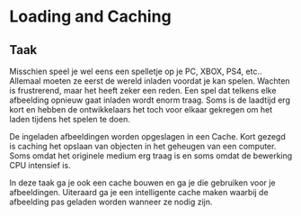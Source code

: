 # Loading and Caching
## Taak
Misschien speel je wel eens een spelletje op je PC, XBOX, PS4, etc.. Allemaal moeten ze eerst de wereld inladen voordat je kan spelen. Wachten is frustrerend, maar het heeft zeker een reden. Een spel dat telkens elke afbeelding opnieuw gaat inladen wordt enorm traag. Soms is de laadtijd erg kort en hebben de ontwikkelaars het toch voor elkaar gekregen om het laden tijdens het spelen te doen.

De ingeladen afbeeldingen worden opgeslagen in een Cache. Kort gezegd is caching het opslaan van objecten in het geheugen van een computer. Soms omdat het originele medium erg traag is en soms omdat de bewerking CPU intensief is.

In deze taak ga je ook een cache bouwen en ga je die gebruiken voor je afbeeldingen. Uiteraard ga je een intelligente cache maken waarbij de afbeelding pas geladen worden wanneer ze nodig zijn.